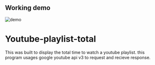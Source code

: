 ## Working demo

![demo](https://user-images.githubusercontent.com/31090188/119050518-998e0880-b9df-11eb-97a1-2cd45168173e.gif)

# Youtube-playlist-total
This was built to display the total time to watch  a youtube playlist.
this program usages google youtube api v3 to request and recieve response.

